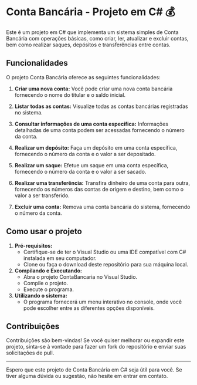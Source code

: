 # Conta Bancária - Projeto em C# :moneybag:

Este é um projeto em C# que implementa um sistema simples de Conta Bancária com operações básicas, como criar, ler, atualizar e excluir contas, bem como realizar saques, depósitos e transferências entre contas.



## Funcionalidades

O projeto Conta Bancária oferece as seguintes funcionalidades:

1. **Criar uma nova conta:** Você pode criar uma nova conta bancária fornecendo o nome do titular e o saldo inicial.

2. **Listar todas as contas:** Visualize todas as contas bancárias registradas no sistema.

3. **Consultar informações de uma conta específica:** Informações detalhadas de uma conta podem ser acessadas fornecendo o número da conta.

4. **Realizar um depósito:** Faça um depósito em uma conta específica, fornecendo o número da conta e o valor a ser depositado.

5. **Realizar um saque:** Efetue um saque em uma conta específica, fornecendo o número da conta e o valor a ser sacado.

6. **Realizar uma transferência:** Transfira dinheiro de uma conta para outra, fornecendo os números das contas de origem e destino, bem como o valor a ser transferido.

7. **Excluir uma conta:** Remova uma conta bancária do sistema, fornecendo o número da conta.



## Como usar o projeto

1. **Pré-requisitos:**
   - Certifique-se de ter o Visual Studio ou uma IDE compatível com C# instalada em seu computador.
   - Clone ou faça o download deste repositório para sua máquina local.
2. **Compilando e Executando:**
   - Abra o projeto ContaBancaria no Visual Studio.
   - Compile o projeto.
   - Execute o programa.
3. **Utilizando o sistema:**
   - O programa fornecerá um menu interativo no console, onde você pode escolher entre as diferentes opções disponíveis.



## Contribuições

Contribuições são bem-vindas! Se você quiser melhorar ou expandir este projeto, sinta-se à vontade para fazer um fork do repositório e enviar suas solicitações de pull.

---

Espero que este projeto de Conta Bancária em C# seja útil para você. Se tiver alguma dúvida ou sugestão, não hesite em entrar em contato.
